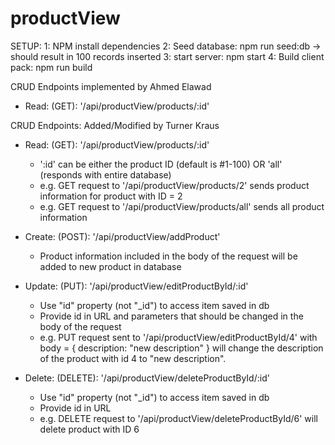 # productView
SETUP:
1: NPM install dependencies
2: Seed database: npm run seed:db -> should result in 100 records inserted
3: start server: npm start
4: Build client pack: npm run build

CRUD Endpoints implemented by Ahmed Elawad
- Read: (GET): '/api/productView/products/:id'

CRUD Endpoints: Added/Modified by Turner Kraus
- Read: (GET): '/api/productView/products/:id'
  - ':id' can be either the product ID (default is #1-100) OR 'all' (responds with entire database)
  - e.g. GET request to '/api/productView/products/2' sends product information for product with ID = 2
  - e.g. GET request to '/api/productView/products/all' sends all product information

- Create: (POST): '/api/productView/addProduct'
  - Product information included in the body of the request will be added to new product in database

- Update: (PUT): '/api/productView/editProductById/:id'
  - Use "id" property (not "_id") to access item saved in db
  - Provide id in URL and parameters that should be changed in the body of the request
  - e.g. PUT request sent to '/api/productView/editProductById/4' with body = { description: "new description" } will change the description of the product with id 4 to "new description".

- Delete: (DELETE): '/api/productView/deleteProductById/:id'
  - Use "id" property (not "_id") to access item saved in db
  - Provide id in URL
  - e.g. DELETE request to '/api/productView/deleteProductById/6' will delete product with ID 6
